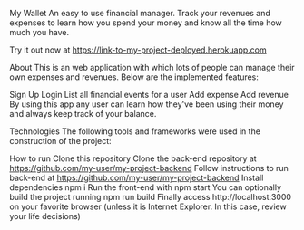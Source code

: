 My Wallet
An easy to use financial manager. Track your revenues and expenses to learn how you spend your money and know all the time how much you have.



Try it out now at https://link-to-my-project-deployed.herokuapp.com

About
This is an web application with which lots of people can manage their own expenses and revenues. Below are the implemented features:

Sign Up
Login
List all financial events for a user
Add expense
Add revenue
By using this app any user can learn how they've been using their money and always keep track of your balance.

Technologies
The following tools and frameworks were used in the construction of the project:

       

How to run
Clone this repository
Clone the back-end repository at https://github.com/my-user/my-project-backend
Follow instructions to run back-end at https://github.com/my-user/my-project-backend
Install dependencies
npm i
Run the front-end with
npm start
You can optionally build the project running
npm run build
Finally access http://localhost:3000 on your favorite browser (unless it is Internet Explorer. In this case, review your life decisions)
